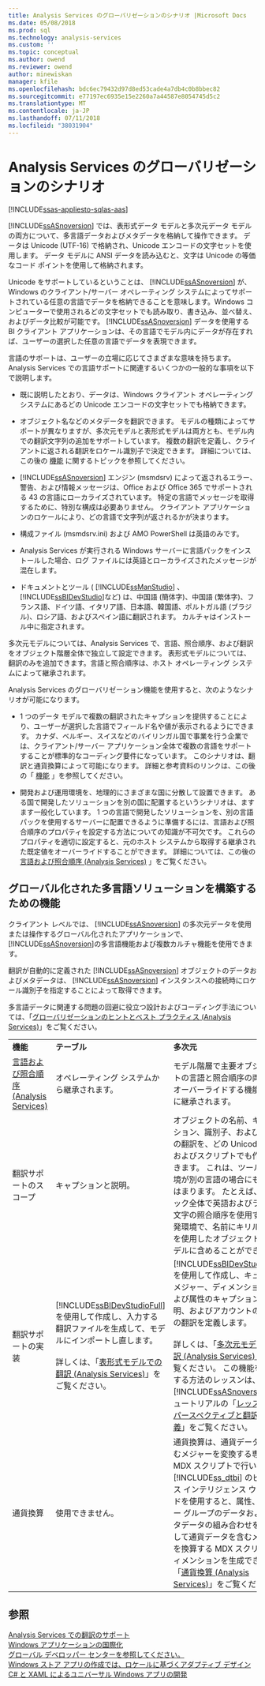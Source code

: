 ```yaml
---
title: Analysis Services のグローバリゼーションのシナリオ |Microsoft Docs
ms.date: 05/08/2018
ms.prod: sql
ms.technology: analysis-services
ms.custom: ''
ms.topic: conceptual
ms.author: owend
ms.reviewer: owend
author: minewiskan
manager: kfile
ms.openlocfilehash: bdc6ec79432d97d8ed53cade4a7db4c0b8bbec82
ms.sourcegitcommit: e77197ec6935e15e2260a7a44587e8054745d5c2
ms.translationtype: MT
ms.contentlocale: ja-JP
ms.lasthandoff: 07/11/2018
ms.locfileid: "38031904"
---
```

# <a name="globalization-scenarios-for-analysis-services"></a>Analysis Services のグローバリゼーションのシナリオ
[!INCLUDE[ssas-appliesto-sqlas-aas](../includes/ssas-appliesto-sqlas-aas.md)]

  [!INCLUDE[ssASnoversion](../includes/ssasnoversion-md.md)] では、表形式データ モデルと多次元データ モデルの両方について、多言語データおよびメタデータを格納して操作できます。 データは Unicode (UTF-16) で格納され、Unicode エンコードの文字セットを使用します。 データ モデルに ANSI データを読み込むと、文字は Unicode の等価なコード ポイントを使用して格納されます。  
  
 Unicode をサポートしているということは、 [!INCLUDE[ssASnoversion](../includes/ssasnoversion-md.md)] が、Windows のクライアント/サーバー オペレーティング システムによってサポートされている任意の言語でデータを格納できることを意味します。Windows コンピューターで使用されるどの文字セットでも読み取り、書き込み、並べ替え、およびデータ比較が可能です。 [!INCLUDE[ssASnoversion](../includes/ssasnoversion-md.md)] データを使用する BI クライアント アプリケーションは、その言語でモデル内にデータが存在すれば、ユーザーの選択した任意の言語でデータを表現できます。  
  
 言語のサポートは、ユーザーの立場に応じてさまざまな意味を持ちます。 Analysis Services での言語サポートに関連するいくつかの一般的な事項を以下で説明します。  
  
-   既に説明したとおり、データは、Windows クライアント オペレーティング システムにあるどの Unicode エンコードの文字セットでも格納できます。  
  
-   オブジェクト名などのメタデータを翻訳できます。 モデルの種類によってサポートが異なりますが、多次元モデルと表形式モデルは両方とも、モデル内での翻訳文字列の追加をサポートしています。 複数の翻訳を定義し、クライアントに返される翻訳をロケール識別子で決定できます。 詳細については、この後の [機能](#bkmk_features) に関するトピックを参照してください。  
  
-   [!INCLUDE[ssASnoversion](../includes/ssasnoversion-md.md)] エンジン (msmdsrv) によって返されるエラー、警告、および情報メッセージは、Office および Office 365 でサポートされる 43 の言語にローカライズされています。 特定の言語でメッセージを取得するために、特別な構成は必要ありません。 クライアント アプリケーションのロケールにより、どの言語で文字列が返されるかが決まります。  
  
-   構成ファイル (msmdsrv.ini) および AMO PowerShell は英語のみです。  
  
-   Analysis Services が実行される Windows サーバーに言語パックをインストールした場合、ログ ファイルには英語とローカライズされたメッセージが混在します。  
  
-   ドキュメントとツール ( [!INCLUDE[ssManStudio](../includes/ssmanstudio-md.md)] 、 [!INCLUDE[ssBIDevStudio](../includes/ssbidevstudio-md.md)]など) は、中国語 (簡体字)、中国語 (繁体字)、フランス語、ドイツ語、イタリア語、日本語、韓国語、ポルトガル語 (ブラジル)、ロシア語、およびスペイン語に翻訳されます。 カルチャはインストール中に指定されます。  
  
 多次元モデルについては、Analysis Services で、言語、照合順序、および翻訳をオブジェクト階層全体で独立して設定できます。  表形式モデルについては、翻訳のみを追加できます。言語と照合順序は、ホスト オペレーティング システムによって継承されます。  
  
 Analysis Services のグローバリゼーション機能を使用すると、次のようなシナリオが可能になります。  
  
-   1 つのデータ モデルで複数の翻訳されたキャプションを提供することにより、ユーザーが選択した言語でフィールド名や値が表示されるようにできます。 カナダ、ベルギー、スイスなどのバイリンガル国で事業を行う企業では、クライアント/サーバー アプリケーション全体で複数の言語をサポートすることが標準的なコーディング要件になっています。 このシナリオは、翻訳と通貨換算によって可能になります。 詳細と参考資料のリンクは、この後の「 [機能](#bkmk_features) 」を参照してください。  
  
-   開発および運用環境を、地理的にさまざまな国に分散して設置できます。 ある国で開発したソリューションを別の国に配置するというシナリオは、ますます一般化しています。 1 つの言語で開発したソリューションを、別の言語パックを使用するサーバーに配置できるように準備するには、言語および照合順序のプロパティを設定する方法についての知識が不可欠です。 これらのプロパティを適切に設定すると、元のホスト システムから取得する継承された既定値をオーバーライドすることができます。 詳細については、この後の [言語および照合順序 &#40;Analysis Services&#41;](../analysis-services/languages-and-collations-analysis-services.md) 」をご覧ください。  
  
##  <a name="bkmk_features"></a> グローバル化された多言語ソリューションを構築するための機能  
 クライアント レベルでは、 [!INCLUDE[ssASnoversion](../includes/ssasnoversion-md.md)] の多次元データを使用または操作するグローバル化されたアプリケーションで、 [!INCLUDE[ssASnoversion](../includes/ssasnoversion-md.md)]の多言語機能および複数カルチャ機能を使用できます。  
  
 翻訳が自動的に定義された [!INCLUDE[ssASnoversion](../includes/ssasnoversion-md.md)] オブジェクトのデータおよびメタデータは、 [!INCLUDE[ssASnoversion](../includes/ssasnoversion-md.md)] インスタンスへの接続時にロケール識別子を指定することによって取得できます。  
  
 多言語データに関連する問題の回避に役立つ設計およびコーディング手法については、「[グローバリゼーションのヒントとベスト プラクティス &#40;Analysis Services&#41;](../analysis-services/globalization-tips-and-best-practices-analysis-services.md)」をご覧ください。  
  
||||  
|-|-|-|  
|**機能**|**テーブル**|**多次元**|  
|[言語および照合順序 &#40;Analysis Services&#41;](../analysis-services/languages-and-collations-analysis-services.md)|オペレーティング システムから継承されます。|モデル階層で主要オブジェクトの言語と照合順序の両方をオーバーライドする機能と共に継承されます。|  
|翻訳サポートのスコープ|キャプションと説明。|オブジェクトの名前、キャプション、識別子、および説明の翻訳を、どの Unicode 言語およびスクリプトでも作成できます。 これは、ツールや環境が別の言語の場合にも当てはまります。 たとえば、スタック全体で英語およびラテン文字の照合順序を使用する開発環境で、名前にキリル文字を使用したオブジェクトをモデルに含めることができます。|  
|翻訳サポートの実装|[!INCLUDE[ssBIDevStudioFull](../includes/ssbidevstudiofull-md.md)] を使用して作成し、入力する翻訳ファイルを生成して、モデルにインポートし直します。<br /><br /> 詳しくは、「[表形式モデルでの翻訳 &#40;Analysis Services&#41;](../analysis-services/tabular-models/translations-in-tabular-models-analysis-services.md)」をご覧ください。|[!INCLUDE[ssBIDevStudioFull](../includes/ssbidevstudiofull-md.md)] を使用して作成し、キューブ、メジャー、ディメンション、および属性のキャプション、説明、およびアカウントの種類の翻訳を定義します。<br /><br /> 詳しくは、「[多次元モデルの翻訳 &#40;Analysis Services&#41;](../analysis-services/multidimensional-models/translations-in-multidimensional-models-analysis-services.md)」をご覧ください。 この機能を使用する方法のレッスンは、[!INCLUDE[ssASnoversion](../includes/ssasnoversion-md.md)] チュートリアルの「[レッスン 9 : パースペクティブと翻訳の定義](../analysis-services/lesson-9-defining-perspectives-and-translations.md)」をご覧ください。|  
|通貨換算|使用できません。|通貨換算は、通貨データを含むメジャーを変換する専用の MDX スクリプトで行います。 [!INCLUDE[ss_dtbi](../includes/ss-dtbi-md.md)] のビジネス インテリジェンス ウィザードを使用すると、属性、メジャー グループのデータおよびメタデータの組み合わせを使用して通貨データを含むメジャーを換算する MDX スクリプトディメンションを生成できます。 「[通貨換算 &#40;Analysis Services&#41;](../analysis-services/currency-conversions-analysis-services.md)」をご覧ください。|  
  
## <a name="see-also"></a>参照  
 [Analysis Services での翻訳のサポート](../analysis-services/translation-support-in-analysis-services.md)   
 [Windows アプリケーションの国際化](http://msdn.microsoft.com/library/windows/desktop/dd318661%28v=vs.85%29.aspx)   
 [グローバル デベロッパー センターを参照してください。](http://msdn.microsoft.com/goglobal/bb871628.aspx)   
 [Windows ストア アプリの作成では、ロケールに基づくアダプティブ デザイン](https://blogs.windows.com/buildingapps/2014/03/06/writing-windows-store-apps-with-locale-based-adaptive-design/)   
 [C# と XAML によるユニバーサル Windows アプリの開発](http://www.microsoftvirtualacademy.com/training-courses/developing-universal-windows-apps-with-c-and-xaml)  
  
  

